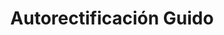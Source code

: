 ---
title: "Autorectificación Guido"
url: /alajuela/autorectificacion-guido/
shop: Autowerkstatt
---